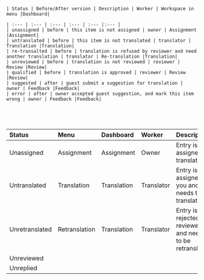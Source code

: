 ```
| Status | Before/After version | Description | Worker | Workspace in menu |Dashboard|
```

```
| :--- | :--- | :--- | :--- | :--- |:--- |
| unassigned | before | this item is not assigned | owner | Assignment |Assignment|
| untranslated | before | this item is not translated | translator | Translation |Translation|
| re-transalted | before | translation is refused by reviewer and need another translation | translator | Re-translation |Translation|
| unreviewed | before | translation is not reviewed | reviewer | Review |Review|
| qualified | before | translation is approved | reviewer | Review |Review|
| suggested | after | guest submit a suggestion for translation | owner | Feedback |Feedback|
| error | after | owner accepted guest suggestion, and mark this item wrong | owner | Feedback |Feedback|





```

| Status | Menu | Dashboard | Worker | Description |
| :--- | :--- | :--- | :--- | :--- |
| Unassigned | Assignment | Assignment | Owner | Entry is not assigned to translator. |
| Untranslated | Translation | Translation | Translator | Entry is assigned to you and needs to be translated. |
| Unretranslated | Retranslation | Translation | Translator | Entry is rejected by reviewer and needs to be retranslated. |
| Unreviewed |  |  |  |  |
| Unreplied |  |  |  |  |



